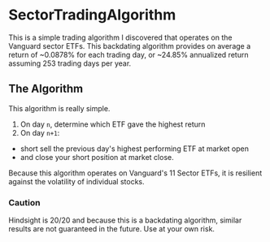 # SectorTradingAlgorithm

This is a simple trading algorithm I discovered that operates on the Vanguard sector ETFs. This backdating algorithm provides on average a return of ~0.0878% for each trading day, or ~24.85% annualized return assuming 253 trading days per year.

## The Algorithm

This algorithm is really simple. 
1. On day `n`, determine which ETF gave the highest return
2. On day `n+1`:
 - short sell the previous day's highest performing ETF at market open 
 - and close your short position at market close.

Because this algorithm operates on Vanguard's 11 Sector ETFs, it is resilient against the volatility of individual stocks.

### Caution
Hindsight is 20/20 and because this is a backdating algorithm, similar results are not guaranteed in the future. Use at your own risk.

